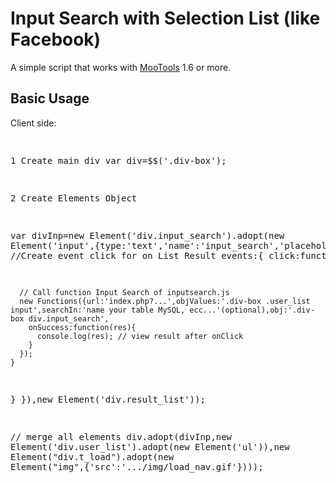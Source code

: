 # Input Search with Selection List (like Facebook)
A simple script that works with <a target="_blank" href="https://mootools.net">MooTools</a> 1.6 or more.

<h2>Basic Usage</h2>

Client side:
<div>
<pre>

1 Create main div
var div=$$('.div-box');

2 Create Elements Object

var divInp=new Element('div.input_search').adopt(new Element('input',{type:'text','name':'input_search','placeholder':'Search...',
  //Create event click for on List Result
  events:{
    click:function(){   
    
      // Call function Input Search of inputsearch.js
      new Functions({url:'index.php?...',objValues:'.div-box .user_list input',searchIn:'name your table MySQL, ecc...'(optional),obj:'.div-box div.input_search',
        onSuccess:function(res){
          console.log(res); // view result after onClick
        }
      });
    }
  }
}),new Element('div.result_list'));

// merge all elements 
div.adopt(divInp,new Element('div.user_list').adopt(new Element('ul')),new Element("div.t_load").adopt(new Element("img",{'src':'.../img/load_nav.gif'})));		


</pre>
</div>
